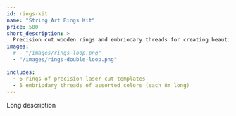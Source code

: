 ```yaml
---
id: rings-kit
name: "String Art Rings Kit"
price: 500
short_description: >
  Precision cut wooden rings and embriodary threads for creating beautiful string art. 
images:
  # - "/images/rings-loop.png"
  - "/images/rings-double-loop.png" 

includes:
  - 6 rings of precision laser-cut templates
  - 5 embriodary threads of assorted colors (each 8m long)
---
```


Long description